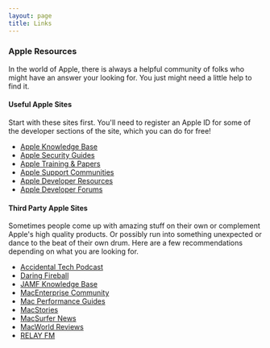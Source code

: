 ```yaml
---
layout: page
title: Links
---
```


### Apple Resources

In the world of Apple, there is always a helpful community of folks who might have an answer your looking for. You just might need a little help to find it.


#### Useful Apple Sites

Start with these sites first. You'll need to register an Apple ID for some of the developer sections of the site, which you can do for free!

- [Apple Knowledge Base](http://kbase.info.apple.com/)
- [Apple Security Guides](http://www.apple.com/support/security/guides/)
- [Apple Training & Papers](http://training.apple.com/osx)
- [Apple Support Communities](https://discussions.apple.com)
- [Apple Developer Resources](https://developer.apple.com/resources/)
- [Apple Developer Forums](https://forums.developer.apple.com/)


#### Third Party Apple Sites

Sometimes people come up with amazing stuff on their own or complement Apple's high quality products. Or possibly run into something unexpected or dance to the beat of their own drum. Here are a few recommendations depending on what you are looking for.

- [Accidental Tech Podcast](http://atp.fm)
- [Daring Fireball](http://daringfireball.net)
- [JAMF Knowledge Base](https://jamfnation.jamfsoftware.com/articles.html)
- [MacEnterprise Community](http://www.macenterprise.org/)
- [Mac Performance Guides](http://macperformanceguide.com/index_topics.html)
- [MacStories](http://www.macstories.net)
- [MacSurfer News](http://www.macsurfer.com/)
- [MacWorld Reviews](http://www.macworld.com/)
- [RELAY FM](http://www.relay.fm)
